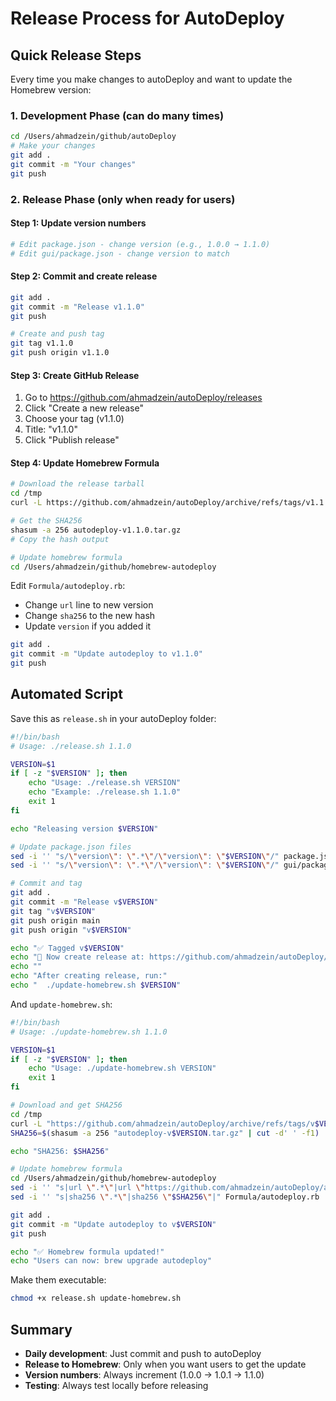 # Release Process for AutoDeploy

## Quick Release Steps

Every time you make changes to autoDeploy and want to update the Homebrew version:

### 1. Development Phase (can do many times)
```bash
cd /Users/ahmadzein/github/autoDeploy
# Make your changes
git add .
git commit -m "Your changes"
git push
```

### 2. Release Phase (only when ready for users)

#### Step 1: Update version numbers
```bash
# Edit package.json - change version (e.g., 1.0.0 → 1.1.0)
# Edit gui/package.json - change version to match
```

#### Step 2: Commit and create release
```bash
git add .
git commit -m "Release v1.1.0"
git push

# Create and push tag
git tag v1.1.0
git push origin v1.1.0
```

#### Step 3: Create GitHub Release
1. Go to https://github.com/ahmadzein/autoDeploy/releases
2. Click "Create a new release"
3. Choose your tag (v1.1.0)
4. Title: "v1.1.0"
5. Click "Publish release"

#### Step 4: Update Homebrew Formula
```bash
# Download the release tarball
cd /tmp
curl -L https://github.com/ahmadzein/autoDeploy/archive/refs/tags/v1.1.0.tar.gz -o autodeploy-v1.1.0.tar.gz

# Get the SHA256
shasum -a 256 autodeploy-v1.1.0.tar.gz
# Copy the hash output

# Update homebrew formula
cd /Users/ahmadzein/github/homebrew-autodeploy
```

Edit `Formula/autodeploy.rb`:
- Change `url` line to new version
- Change `sha256` to the new hash
- Update `version` if you added it

```bash
git add .
git commit -m "Update autodeploy to v1.1.0"
git push
```

## Automated Script

Save this as `release.sh` in your autoDeploy folder:

```bash
#!/bin/bash
# Usage: ./release.sh 1.1.0

VERSION=$1
if [ -z "$VERSION" ]; then
    echo "Usage: ./release.sh VERSION"
    echo "Example: ./release.sh 1.1.0"
    exit 1
fi

echo "Releasing version $VERSION"

# Update package.json files
sed -i '' "s/\"version\": \".*\"/\"version\": \"$VERSION\"/" package.json
sed -i '' "s/\"version\": \".*\"/\"version\": \"$VERSION\"/" gui/package.json

# Commit and tag
git add .
git commit -m "Release v$VERSION"
git tag "v$VERSION"
git push origin main
git push origin "v$VERSION"

echo "✅ Tagged v$VERSION"
echo "📝 Now create release at: https://github.com/ahmadzein/autoDeploy/releases/new"
echo ""
echo "After creating release, run:"
echo "  ./update-homebrew.sh $VERSION"
```

And `update-homebrew.sh`:

```bash
#!/bin/bash
# Usage: ./update-homebrew.sh 1.1.0

VERSION=$1
if [ -z "$VERSION" ]; then
    echo "Usage: ./update-homebrew.sh VERSION"
    exit 1
fi

# Download and get SHA256
cd /tmp
curl -L "https://github.com/ahmadzein/autoDeploy/archive/refs/tags/v$VERSION.tar.gz" -o "autodeploy-v$VERSION.tar.gz"
SHA256=$(shasum -a 256 "autodeploy-v$VERSION.tar.gz" | cut -d' ' -f1)

echo "SHA256: $SHA256"

# Update homebrew formula
cd /Users/ahmadzein/github/homebrew-autodeploy
sed -i '' "s|url \".*\"|url \"https://github.com/ahmadzein/autoDeploy/archive/refs/tags/v$VERSION.tar.gz\"|" Formula/autodeploy.rb
sed -i '' "s|sha256 \".*\"|sha256 \"$SHA256\"|" Formula/autodeploy.rb

git add .
git commit -m "Update autodeploy to v$VERSION"
git push

echo "✅ Homebrew formula updated!"
echo "Users can now: brew upgrade autodeploy"
```

Make them executable:
```bash
chmod +x release.sh update-homebrew.sh
```

## Summary

- **Daily development**: Just commit and push to autoDeploy
- **Release to Homebrew**: Only when you want users to get the update
- **Version numbers**: Always increment (1.0.0 → 1.0.1 → 1.1.0)
- **Testing**: Always test locally before releasing